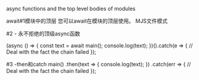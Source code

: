 async functions and the top level bodies of modules


await#1模块中的顶层
您可以await在模块的顶层使用。
MJS文件模式


#2 - 永不拒绝的顶级async函数


(async () => {
    const text = await main();
    console.log(text);
})().catch(e => {
    // Deal with the fact the chain failed
});



#3 -then和catch
main()
    .then(text => {
        console.log(text);
    })
    .catch(err => {
        // Deal with the fact the chain failed
    });

